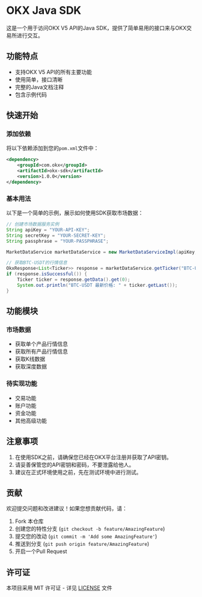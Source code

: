 # OKX Java SDK

这是一个用于访问OKX V5 API的Java SDK，提供了简单易用的接口来与OKX交易所进行交互。

## 功能特点

- 支持OKX V5 API的所有主要功能
- 使用简单，接口清晰
- 完整的Java文档注释
- 包含示例代码

## 快速开始

### 添加依赖

将以下依赖添加到您的`pom.xml`文件中：

```xml
<dependency>
    <groupId>com.okx</groupId>
    <artifactId>okx-sdk</artifactId>
    <version>1.0.0</version>
</dependency>
```

### 基本用法

以下是一个简单的示例，展示如何使用SDK获取市场数据：

```java
// 创建市场数据服务实例
String apiKey = "YOUR-API-KEY";
String secretKey = "YOUR-SECRET-KEY";
String passphrase = "YOUR-PASSPHRASE";

MarketDataService marketDataService = new MarketDataServiceImpl(apiKey, secretKey, passphrase, OkxConfig.BASE_URL);

// 获取BTC-USDT的行情信息
OkxResponse<List<Ticker>> response = marketDataService.getTicker("BTC-USDT");
if (response.isSuccessful()) {
    Ticker ticker = response.getData().get(0);
    System.out.println("BTC-USDT 最新价格: " + ticker.getLast());
}
```

## 功能模块

### 市场数据
- 获取单个产品行情信息
- 获取所有产品行情信息
- 获取K线数据
- 获取深度数据

### 待实现功能
- 交易功能
- 账户功能
- 资金功能
- 其他高级功能

## 注意事项

1. 在使用SDK之前，请确保您已经在OKX平台注册并获取了API密钥。
2. 请妥善保管您的API密钥和密码，不要泄露给他人。
3. 建议在正式环境使用之前，先在测试环境中进行测试。

## 贡献

欢迎提交问题和改进建议！如果您想贡献代码，请：

1. Fork 本仓库
2. 创建您的特性分支 (`git checkout -b feature/AmazingFeature`)
3. 提交您的改动 (`git commit -m 'Add some AmazingFeature'`)
4. 推送到分支 (`git push origin feature/AmazingFeature`)
5. 开启一个Pull Request

## 许可证

本项目采用 MIT 许可证 - 详见 [LICENSE](LICENSE) 文件 
